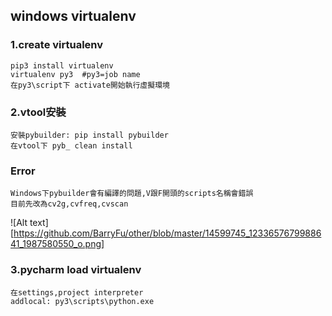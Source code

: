## windows virtualenv

### 1.create virtualenv

	pip3 install virtualenv 
	virtualenv py3	#py3=job name
	在py3\script下 activate開始執行虛擬環境

### 2.vtool安裝
	
	安裝pybuilder: pip install pybuilder
	在vtool下 pyb_ clean install
###	Error
	
	Windows下pybuilder會有編譯的問題,V跟F開頭的scripts名稱會錯誤
	目前先改為cv2g,cvfreq,cvscan
![Alt text][https://github.com/BarryFu/other/blob/master/14599745_1233657679988641_1987580550_o.png]

### 3.pycharm load virtualenv
	
	在settings,project interpreter 
	addlocal: py3\scripts\python.exe 
